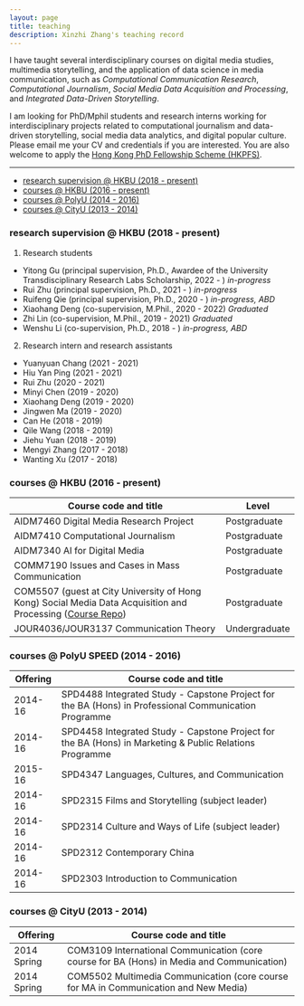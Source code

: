 ```yaml
---
layout: page
title: teaching
description: Xinzhi Zhang's teaching record
---
```


I have taught several interdisciplinary courses on digital media studies, multimedia storytelling, and the application of data science in media communication, such as *Computational Communication Research*, *Computational Journalism*, *Social Media Data Acquisition and Processing*, and *Integrated Data-Driven Storytelling*. 

I am looking for PhD/Mphil students and research interns working for interdisciplinary projects related to computational journalism and data-driven storytelling, social media data analytics, and digital popular culture. Please email me your CV and credentials if you are interested. You are also welcome to apply the [Hong Kong PhD Fellowship Scheme (HKPFS)](https://cerg1.ugc.edu.hk/hkpfs/index.html).  

---

<ul class="nav">
    <li><a href="#hkbu_rds">research supervision @ HKBU (2018 - present)</a></li>
    <li><a href="#hkbu_course">courses @ HKBU (2016 - present)</a></li>
    <li><a href="#polyu_course">courses @ PolyU (2014 - 2016)</a></li>
    <li><a href="#cityu_courese">courses @ CityU (2013 - 2014) </a></li>
</ul>


### <a name="hkbu_rds"></a>research supervision @ HKBU (2018 - present)

1. Research students
 - Yitong Gu (principal supervision, Ph.D., Awardee of the University Transdisciplinary Research Labs Scholarship, 2022 - ) *in-progress* 
 - Rui Zhu (principal supervision, Ph.D., 2021 - ) *in-progress* 
 - Ruifeng Qie (principal supervision, Ph.D., 2020 - ) *in-progress, ABD* 
 - Xiaohang Deng (co-supervision, M.Phil., 2020 - 2022) *Graduated*
 - Zhi Lin (co-supervision, M.Phil., 2019 - 2021) *Graduated* 
 - Wenshu Li (co-supervision, Ph.D., 2018 - ) *in-progress, ABD* 

2. Research intern and research assistants
 - Yuanyuan Chang (2021 - 2021)
 - Hiu Yan Ping (2021 - 2021)
 - Rui Zhu (2020 - 2021)
 - Minyi Chen (2019 - 2020)
 - Xiaohang Deng (2019 - 2020)
 - Jingwen Ma (2019 - 2020)
 - Can He (2018 - 2019)
 - Qile Wang (2018 - 2019)
 - Jiehu Yuan (2018 - 2019)
 - Mengyi Zhang (2017 - 2018)
 - Wanting Xu (2017 - 2018)


### <a name="hkbu_course"></a>courses @ HKBU (2016 - present)

|Course code and title | Level |   
| --- | --- |
| AIDM7460 Digital Media Research Project | Postgraduate | 
| AIDM7410 Computational Journalism | Postgraduate |
| AIDM7340 AI for Digital Media | Postgraduate  |
| COMM7190 Issues and Cases in Mass Communication | Postgraduate |
| COM5507 (guest at City University of Hong Kong) Social Media Data Acquisition and Processing ([Course Repo](https://github.com/xzzhang2/201819A_cityu_com5507)) | Postgraduate |
| JOUR4036/JOUR3137 Communication Theory | Undergraduate |


### <a name="polyu_course"></a>courses @ PolyU SPEED (2014 - 2016)

| Offering | Course code and title |   
|--- | --- |
| 2014-16 | SPD4488 Integrated Study - Capstone Project for the BA (Hons) in Professional Communication Programme |
| 2014-16 | SPD4458 Integrated Study - Capstone Project for the BA (Hons) in Marketing & Public Relations Programme |
| 2015-16 | SPD4347 Languages, Cultures, and Communication |
| 2014-16 | SPD2315 Films and Storytelling (subject leader) |
| 2014-16 | SPD2314 Culture and Ways of Life (subject leader) |
| 2014-16 | SPD2312 Contemporary China  |
| 2014-16 | SPD2303 Introduction to Communication |


### <a name="cityu_courese"></a>courses @ CityU (2013 - 2014)

| Offering | Course code and title |   
|--- | --- |
| 2014 Spring | COM3109 International Communication (core course for BA (Hons) in Media and Communication) |
| 2014 Spring | COM5502 Multimedia Communication (core course for MA in Communication and New Media) |


